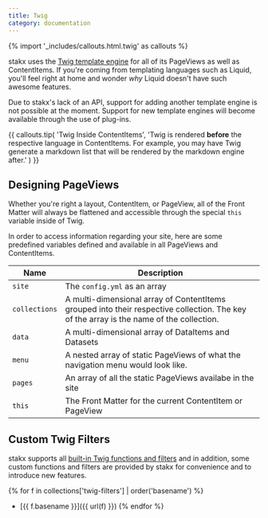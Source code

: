 ```yaml
---
title: Twig
category: documentation
---
```


{% import '_includes/callouts.html.twig' as callouts %}

stakx uses the [Twig template engine](https://twig.symfony.com/) for all of its PageViews as well as ContentItems. If you're coming from templating languages such as Liquid, you'll feel right at home and wonder *why* Liquid doesn't have such awesome features.

Due to stakx's lack of an API, support for adding another template engine is not possible at the moment. Support for new template engines will become available through the use of plug-ins.

{{ callouts.tip(
  'Twig Inside ContentItems',
  'Twig is rendered **before** the respective language in ContentItems. For example, you may have Twig generate a markdown list that will be rendered by the markdown engine after.'
) }}

## Designing PageViews

Whether you're right a layout, ContentItem, or PageView, all of the Front Matter will always be flattened and accessible through the special `this` variable inside of Twig.

In order to access information regarding your site, here are some predefined variables defined and available in all PageViews and ContentItems.

| Name | Description |
| ------------- | ----------- |
| `site` | The `config.yml` as an array |
| `collections` | A multi-dimensional array of ContentItems grouped into their respective collection. The key of the array is the name of the collection. |
| `data` | A multi-dimensional array of DataItems and Datasets |
| `menu` | A nested array of static PageViews of what the navigation menu would look like. |
| `pages` | An array of all the static PageViews availabe in the site |
| `this` | The Front Matter for the current ContentItem or PageView |

## Custom Twig Filters

stakx supports all [built-in Twig functions and filters](https://twig.symfony.com/doc/1.x/) and in addition, some custom functions and filters are provided by stakx for convenience and to introduce new features.

{% for f in collections['twig-filters'] | order('basename') %}
- [{{ f.basename }}]({{ url(f) }})
{% endfor %}

